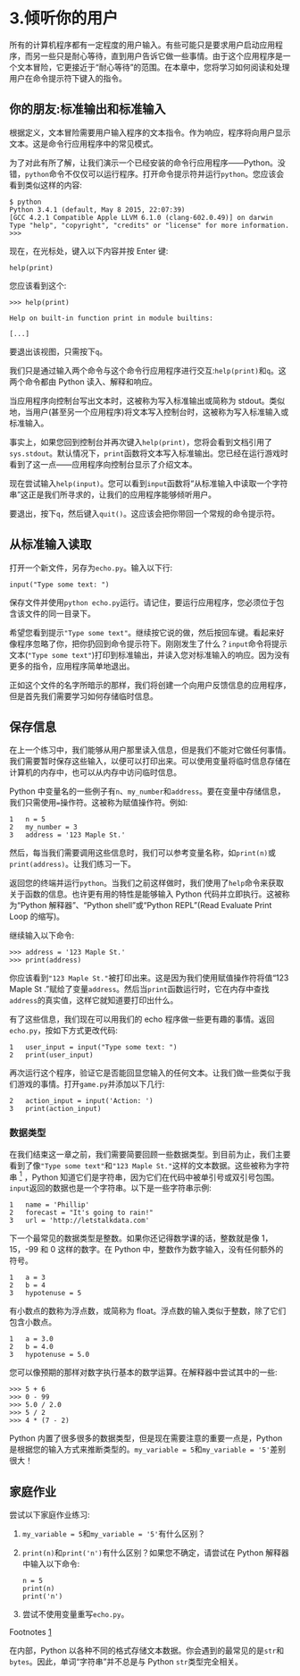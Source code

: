 # 3.倾听你的用户

所有的计算机程序都有一定程度的用户输入。有些可能只是要求用户启动应用程序，而另一些只是耐心等待，直到用户告诉它做一些事情。由于这个应用程序是一个文本冒险，它更接近于“耐心等待”的范围。在本章中，您将学习如何阅读和处理用户在命令提示符下键入的指令。

## 你的朋友:标准输出和标准输入

根据定义，文本冒险需要用户输入程序的文本指令。作为响应，程序将向用户显示文本。这是命令行应用程序中的常见模式。

为了对此有所了解，让我们演示一个已经安装的命令行应用程序——Python。没错，`python`命令不仅仅可以运行程序。打开命令提示符并运行`python`。您应该会看到类似这样的内容:

```
$ python
Python 3.4.1 (default, May 8 2015, 22:07:39)
[GCC 4.2.1 Compatible Apple LLVM 6.1.0 (clang-602.0.49)] on darwin
Type "help", "copyright", "credits" or "license" for more information.
>>>

```

现在，在光标处，键入以下内容并按 Enter 键:

```
help(print)

```

您应该看到这个:

```
>>> help(print)

Help on built-in function print in module builtins:

[...]

```

要退出该视图，只需按下`q`。

我们只是通过输入两个命令与这个命令行应用程序进行交互:`help(print)`和`q`。这两个命令都由 Python 读入、解释和响应。

当应用程序向控制台写出文本时，这被称为写入标准输出或简称为 stdout。类似地，当用户(甚至另一个应用程序)将文本写入控制台时，这被称为写入标准输入或标准输入。

事实上，如果您回到控制台并再次键入`help(print)`，您将会看到文档引用了`sys.stdout`。默认情况下，`print`函数将文本写入标准输出。您已经在运行游戏时看到了这一点——应用程序向控制台显示了介绍文本。

现在尝试输入`help(input)`。您可以看到`input`函数将“从标准输入中读取一个字符串”这正是我们所寻求的，让我们的应用程序能够倾听用户。

要退出，按下`q`，然后键入`quit()`。这应该会把你带回一个常规的命令提示符。

## 从标准输入读取

打开一个新文件，另存为`echo.py`。输入以下行:

```
input("Type some text: ")

```

保存文件并使用`python echo.py`运行。请记住，要运行应用程序，您必须位于包含该文件的同一目录下。

希望您看到提示`"Type some text"`。继续按它说的做，然后按回车键。看起来好像程序忽略了你，把你扔回到命令提示符下。刚刚发生了什么？`input`命令将提示文本(`"Type some text"`)打印到标准输出，并读入您对标准输入的响应。因为没有更多的指令，应用程序简单地退出。

正如这个文件的名字所暗示的那样，我们将创建一个向用户反馈信息的应用程序，但是首先我们需要学习如何存储临时信息。

## 保存信息

在上一个练习中，我们能够从用户那里读入信息，但是我们不能对它做任何事情。我们需要暂时保存这些输入，以便可以打印出来。可以使用变量将临时信息存储在计算机的内存中，也可以从内存中访问临时信息。

Python 中变量名的一些例子有`n`、`my_number`和`address`。要在变量中存储信息，我们只需使用`=`操作符。这被称为赋值操作符。例如:

```
1   n = 5
2   my_number = 3
3   address = '123 Maple St.'

```

然后，每当我们需要调用这些信息时，我们可以参考变量名称，如`print(n)`或`print(address)`。让我们练习一下。

返回您的终端并运行`python`。当我们之前这样做时，我们使用了`help`命令来获取关于函数的信息。也许更有用的特性是能够输入 Python 代码并立即执行。这被称为“Python 解释器”、“Python shell”或“Python REPL”(Read Evaluate Print Loop 的缩写)。

继续输入以下命令:

```
>>> address = '123 Maple St.'
>>> print(address)

```

你应该看到`"123 Maple St."`被打印出来。这是因为我们使用赋值操作符将值“123 Maple St .”赋给了变量`address`。然后当`print`函数运行时，它在内存中查找`address`的真实值，这样它就知道要打印出什么。

有了这些信息，我们现在可以用我们的 echo 程序做一些更有趣的事情。返回`echo.py`，按如下方式更改代码:

```
1   user_input = input("Type some text: ")
2   print(user_input)

```

再次运行这个程序，验证它是否能回显您输入的任何文本。让我们做一些类似于我们游戏的事情。打开`game.py`并添加以下几行:

```
2   action_input = input('Action: ')
3   print(action_input)

```

### 数据类型

在我们结束这一章之前，我们需要简要回顾一些数据类型。到目前为止，我们主要看到了像`"Type some text"`和`"123 Maple St."`这样的文本数据。这些被称为字符串 [<sup>1</sup>](#Fn1) ，Python 知道它们是字符串，因为它们在代码中被单引号或双引号包围。`input`返回的数据也是一个字符串。以下是一些字符串示例:

```
1   name = 'Phillip'
2   forecast = "It's going to rain!"
3   url = 'http://letstalkdata.com'

```

下一个最常见的数据类型是整数。如果你还记得数学课的话，整数就是像 1，15，-99 和 0 这样的数字。在 Python 中，整数作为数字输入，没有任何额外的符号。

```
1   a = 3
2   b = 4
3   hypotenuse = 5

```

有小数点的数称为浮点数，或简称为 float。浮点数的输入类似于整数，除了它们包含小数点。

```
1   a = 3.0
2   b = 4.0
3   hypotenuse = 5.0

```

您可以像预期的那样对数字执行基本的数学运算。在解释器中尝试其中的一些:

```
>>> 5 + 6
>>> 0 - 99
>>> 5.0 / 2.0
>>> 5 / 2
>>> 4 * (7 - 2)

```

Python 内置了很多很多的数据类型，但是现在需要注意的重要一点是，Python 是根据您的输入方式来推断类型的。`my_variable = 5`和`my_variable = '5'`差别很大！

## 家庭作业

尝试以下家庭作业练习:

1.  `my_variable = 5`和`my_variable = '5'`有什么区别？
2.  `print(n)`和`print('n')`有什么区别？如果您不确定，请尝试在 Python 解释器中输入以下命令:

    ```
    n = 5
    print(n)
    print('n')

    ```

3.  尝试不使用变量重写`echo.py`。

Footnotes [1](#Fn1_source)

在内部，Python 以各种不同的格式存储文本数据。你会遇到的最常见的是`str`和`bytes`。因此，单词“字符串”并不总是与 Python `str`类型完全相关。